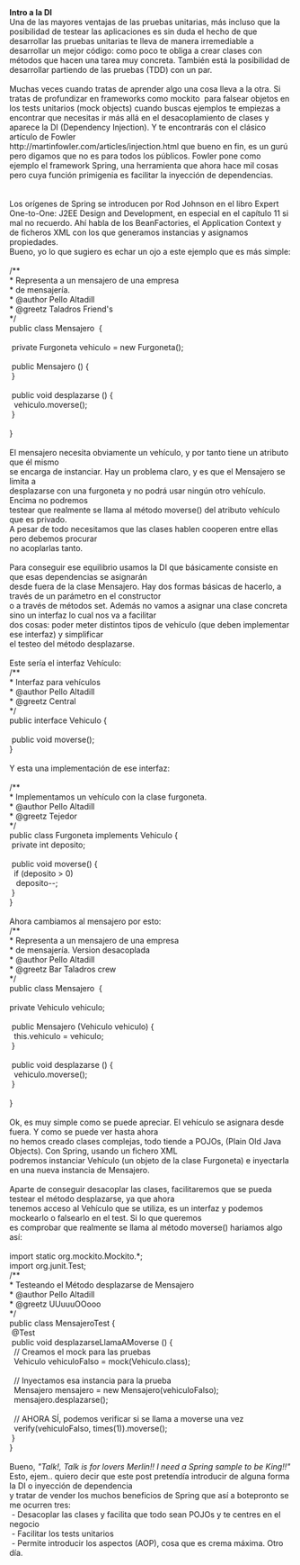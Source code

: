 <p>
	&nbsp;</p>
<div>
	<strong>Intro a la DI</strong></div>
<div>
	Una de las mayores ventajas de las pruebas unitarias, m&aacute;s incluso que la posibilidad de testear las aplicaciones es sin duda el hecho&nbsp;de que desarrollar las pruebas unitarias te lleva de manera irremediable a desarrollar un mejor c&oacute;digo: como poco te obliga a crear&nbsp;clases con m&eacute;todos que hacen una tarea muy concreta. Tambi&eacute;n est&aacute; la posibilidad de desarrollar partiendo de las pruebas (TDD) con un par.</div>
<div>
	&nbsp;</div>
<div>
	Muchas veces cuando tratas de aprender algo una cosa lleva a la otra. Si tratas de profundizar en frameworks como mockito &nbsp;para falsear objetos en los tests unitarios (mock objects) cuando buscas ejemplos te empiezas a encontrar que necesitas ir m&aacute;s all&aacute;&nbsp;en el desacoplamiento de clases y aparece la DI (Dependency Injection). Y te encontrar&aacute;s con el cl&aacute;sico art&iacute;culo de Fowler</div>
<div>
	http://martinfowler.com/articles/injection.html que bueno en fin, es un gur&uacute; pero digamos que no es para todos los p&uacute;blicos.&nbsp;Fowler pone como ejemplo el framework Spring, una herramienta que ahora hace mil cosas pero cuya funci&oacute;n primigenia es facilitar&nbsp;la inyecci&oacute;n de dependencias.&nbsp;</div>
<div>
	&nbsp;</div>
<div>
	&nbsp;</div>
<div>
	Los or&iacute;genes de Spring se introducen por Rod Johnson en el libro Expert One-to-One: J2EE Design and Development,&nbsp;en especial en el cap&iacute;tulo 11 si mal no recuerdo. Ah&iacute; habla de los BeanFactories, el Application Context y de ficheros XML con los que&nbsp;generamos instancias y asignamos propiedades.</div>
<div>
	Bueno, yo lo que sugiero es echar un ojo a este ejemplo que es m&aacute;s simple:</div>
<div>
	&nbsp;</div>
<div>
	/**</div>
<div>
	* Representa a un mensajero de una empresa</div>
<div>
	* de mensajer&iacute;a.</div>
<div>
	* @author Pello Altadill</div>
<div>
	* @greetz Taladros Friend&#39;s</div>
<div>
	*/</div>
<div>
	public class Mensajero &nbsp;{</div>
<div>
	&nbsp;</div>
<div>
	&nbsp;private Furgoneta vehiculo = new Furgoneta();</div>
<div>
	&nbsp;</div>
<div>
	&nbsp;public Mensajero () {</div>
<div>
	&nbsp;}</div>
<div>
	&nbsp;</div>
<div>
	&nbsp;public void desplazarse () {</div>
<div>
	&nbsp; vehiculo.moverse();</div>
<div>
	&nbsp;}</div>
<div>
	&nbsp;</div>
<div>
	}</div>
<div>
	&nbsp;</div>
<div>
	El mensajero necesita obviamente un veh&iacute;culo, y por tanto tiene un atributo que &eacute;l mismo</div>
<div>
	se encarga de instanciar. Hay un problema claro, y es que el Mensajero se limita a</div>
<div>
	desplazarse con una furgoneta y no podr&aacute; usar ning&uacute;n otro veh&iacute;culo. Encima no podremos</div>
<div>
	testear que realmente se llama al m&eacute;todo moverse() del atributo veh&iacute;culo que es privado.</div>
<div>
	A pesar de todo necesitamos que las clases hablen cooperen entre ellas pero debemos procurar</div>
<div>
	no acoplarlas tanto.</div>
<div>
	&nbsp;</div>
<div>
	Para conseguir ese equilibrio usamos la DI que b&aacute;sicamente consiste en que esas dependencias se asignar&aacute;n</div>
<div>
	desde fuera de la clase Mensajero. Hay dos formas b&aacute;sicas de hacerlo, a trav&eacute;s de un par&aacute;metro en el constructor</div>
<div>
	o a trav&eacute;s de m&eacute;todos set. Adem&aacute;s no vamos a asignar una clase concreta sino un interfaz lo cual nos va a facilitar</div>
<div>
	dos cosas: poder meter distintos tipos de veh&iacute;culo (que deben implementar ese interfaz) y simplificar</div>
<div>
	el testeo del m&eacute;todo desplazarse.</div>
<div>
	&nbsp;</div>
<div>
	Este ser&iacute;a el interfaz Veh&iacute;culo:</div>
<div>
	/**</div>
<div>
	* Interfaz para veh&iacute;culos</div>
<div>
	* @author Pello Altadill</div>
<div>
	* @greetz Central</div>
<div>
	*/</div>
<div>
	public interface Vehiculo {</div>
<div>
	&nbsp;</div>
<div>
	&nbsp;public void moverse();</div>
<div>
	}</div>
<div>
	&nbsp;</div>
<div>
	Y esta una implementaci&oacute;n de ese interfaz:</div>
<div>
	&nbsp;</div>
<div>
	/**</div>
<div>
	* Implementamos un veh&iacute;culo con la clase furgoneta.</div>
<div>
	* @author Pello Altadill</div>
<div>
	* @greetz Tejedor</div>
<div>
	*/</div>
<div>
	public class Furgoneta implements Vehiculo {</div>
<div>
	&nbsp;private int deposito;</div>
<div>
	&nbsp;</div>
<div>
	&nbsp;public void moverse() {</div>
<div>
	&nbsp; if (deposito &gt; 0)</div>
<div>
	&nbsp; &nbsp;deposito--;</div>
<div>
	&nbsp;}</div>
<div>
	}</div>
<div>
	&nbsp;</div>
<div>
	Ahora cambiamos al mensajero por esto:</div>
<div>
	/**</div>
<div>
	* Representa a un mensajero de una empresa</div>
<div>
	* de mensajer&iacute;a. Version desacoplada</div>
<div>
	* @author Pello Altadill</div>
<div>
	* @greetz Bar Taladros crew</div>
<div>
	*/</div>
<div>
	public class Mensajero &nbsp;{</div>
<div>
	&nbsp;</div>
<div>
	private Vehiculo vehiculo;</div>
<div>
	&nbsp;</div>
<div>
	&nbsp;public Mensajero (Vehiculo vehiculo) {</div>
<div>
	&nbsp; this.vehiculo = vehiculo;</div>
<div>
	&nbsp;}</div>
<div>
	&nbsp;</div>
<div>
	&nbsp;public void desplazarse () {</div>
<div>
	&nbsp; vehiculo.moverse();</div>
<div>
	&nbsp;}</div>
<div>
	&nbsp;</div>
<div>
	}</div>
<div>
	&nbsp;</div>
<div>
	Ok, es muy simple como se puede apreciar. El veh&iacute;culo se asignara desde fuera. Y como se puede ver hasta ahora</div>
<div>
	no hemos creado clases complejas, todo tiende a POJOs, (Plain Old Java Objects). Con Spring, usando un fichero XML</div>
<div>
	podremos instanciar Veh&iacute;culo (un objeto de la clase Furgoneta) e inyectarla en una nueva instancia de Mensajero.</div>
<div>
	&nbsp;</div>
<div>
	Aparte de conseguir desacoplar las clases, facilitaremos que se pueda testear el m&eacute;todo desplazarse, ya que ahora</div>
<div>
	tenemos acceso al Veh&iacute;culo que se utiliza, es un interfaz y podemos mockearlo o falsearlo en el test. Si lo que queremos</div>
<div>
	es comprobar que realmente se llama al m&eacute;todo moverse() hariamos algo as&iacute;:</div>
<div>
	&nbsp;</div>
<div>
	import static org.mockito.Mockito.*;</div>
<div>
	import org.junit.Test;</div>
<div>
	/**</div>
<div>
	* Testeando el M&eacute;todo desplazarse de Mensajero</div>
<div>
	* @author Pello Altadill</div>
<div>
	* @greetz UUuuuOOooo</div>
<div>
	*/</div>
<div>
	public class MensajeroTest {</div>
<div>
	&nbsp;@Test</div>
<div>
	&nbsp;public void desplazarseLlamaAMoverse () {</div>
<div>
	&nbsp; // Creamos el mock para las pruebas</div>
<div>
	&nbsp; Vehiculo vehiculoFalso = mock(Vehiculo.class);</div>
<div>
	&nbsp;</div>
<div>
	&nbsp; // Inyectamos esa instancia para la prueba</div>
<div>
	&nbsp; Mensajero mensajero = new Mensajero(vehiculoFalso);</div>
<div>
	&nbsp; mensajero.desplazarse();</div>
<div>
	&nbsp;</div>
<div>
	&nbsp; // AHORA S&Iacute;, podemos verificar si se llama a moverse una vez</div>
<div>
	&nbsp; verify(vehiculoFalso, times(1)).moverse();</div>
<div>
	&nbsp;}</div>
<div>
	}</div>
<div>
	&nbsp;</div>
<div>
	Bueno, <em>&quot;Talk!, Talk is for lovers Merlin!! I need a Spring sample to be King!!&quot;</em></div>
<div>
	Esto, ejem.. quiero decir que este post pretend&iacute;a introducir de alguna forma la DI o inyecci&oacute;n de dependencia</div>
<div>
	y tratar de vender los muchos beneficios de Spring que as&iacute; a botepronto se me ocurren tres:</div>
<div>
	&nbsp;- Desacoplar las clases y facilita que todo sean POJOs y te centres en el negocio</div>
<div>
	&nbsp;- Facilitar los tests unitarios</div>
<div>
	&nbsp;- Permite introducir los aspectos (AOP), cosa que es crema m&aacute;xima. Otro d&iacute;a.</div>
